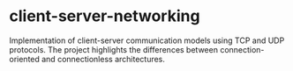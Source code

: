 # client-server-networking
Implementation of client-server communication models using TCP and UDP protocols. The project highlights the differences between connection-oriented and connectionless architectures.
